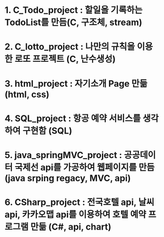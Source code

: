 # 1. C_Todo_project : 할일을 기록하는 TodoList를 만듬(C, 구조체, stream)
# 2. C_lotto_project : 나만의 규칙을 이용한 로또 프로젝트 (C, 난수생성)
# 3. html_project : 자기소개 Page 만듦 (html, css)
# 4. SQL_project : 항공 예약 서비스를 생각하여 구현함 (SQL)
# 5. java_springMVC_project : 공공데이터 국제선 api를 가공하여 웹페이지를 만듬 (java srping regacy, MVC, api)
# 6. CSharp_project : 전국호텔 api, 날씨api, 카카오맵 api를 이용하여 호텔 예약 프로그램 만듦 (C#, api, chart)
